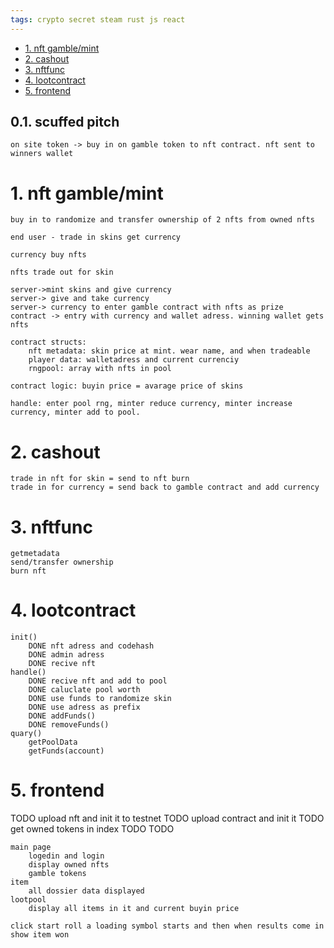 ```yaml
---
tags: crypto secret steam rust js react
---
```


- [1. nft gamble/mint](#1-nft-gamblemint)
- [2. cashout](#2-cashout)
- [3. nftfunc](#3-nftfunc)
- [4. lootcontract](#4-lootcontract)
- [5. frontend](#5-frontend)
## 0.1. scuffed pitch
    on site token -> buy in on gamble token to nft contract. nft sent to winners wallet
# 1. nft gamble/mint

    buy in to randomize and transfer ownership of 2 nfts from owned nfts

    end user - trade in skins get currency

    currency buy nfts 

    nfts trade out for skin

    server->mint skins and give currency
    server-> give and take currency
    server-> currency to enter gamble contract with nfts as prize
    contract -> entry with currency and wallet adress. winning wallet gets nfts

    contract structs:
        nft metadata: skin price at mint. wear name, and when tradeable
        player data: walletadress and current currenciy
        rngpool: array with nfts in pool

    contract logic: buyin price = avarage price of skins

    handle: enter pool rng, minter reduce currency, minter increase currency, minter add to pool.

# 2. cashout

    trade in nft for skin = send to nft burn
    trade in for currency = send back to gamble contract and add currency

# 3. nftfunc

    getmetadata
    send/transfer ownership
    burn nft

# 4. lootcontract

    init()
        DONE nft adress and codehash
        DONE admin adress
        DONE recive nft
    handle()
        DONE recive nft and add to pool
        DONE caluclate pool worth
        DONE use funds to randomize skin
        DONE use adress as prefix
        DONE addFunds()
        DONE removeFunds()
    quary()
        getPoolData
        getFunds(account)

# 5. frontend
TODO upload nft and init it to testnet
TODO upload contract and init it
TODO get owned tokens in index
TODO 
TODO
```
main page
    logedin and login
    display owned nfts
    gamble tokens
item
    all dossier data displayed
lootpool
    display all items in it and current buyin price

click start roll a loading symbol starts and then when results come in show item won
```